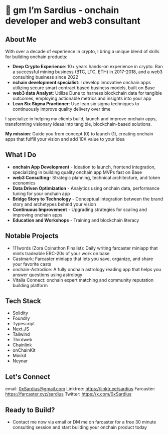 # 🌅 gm I’m Sardius - onchain developer and web3 consultant

## About Me
With over a decade of experience in crypto, I bring a unique blend of skills for building onchain products:

- **Deep Crypto Experience**: 10+ years hands-on experience in crypto. Ran a successful mining business (BTC, LTC, ETH)  in 2017-2018, and a web3 consulting business since 2022
- **nchain development specialist**: I develop innovative onchain apps utilizing secure smart contract based business models, built on Base
- **web3 data Analyst**: Utilize Dune to harness blockchain data for tangible outcomes, employing actionable metrics and insights into your app
- **Lean Six Sigma Practioner**: Use lean six sigma techniques to continuously improve quality delivery over time

I specialize in helping my clients build, launch and improve onchain apps, transforming visionary ideas into tangible, blockchain-based solutions.

**My mission**: Guide you from concept (0) to launch (1), creating onchain apps that fulfill your vision and add 10X value to your idea

## What I Do
- **onchain App Development** - Ideation to launch, frontend integration, specializing in building quality onchain app MVPs fast on Base
- **web3 Consulting**- Strategic planning, technical architecture, and token economics
- **Data Driven Optimization** - Analytics using onchain data, performance tuning for your onchain app
- **Bridge Story to Technology** - Conceptual integration between the brand story and archetypes behind your vision
- **Continuous Improvement** - Upgrading strategies for scaling and improving onchain apps
- **Education and Workshops** - Training and blockchain literacy 

## Notable Projects
- 111words (Zora Coinathon Finalist): Daily writing farcaster miniapp that mints tradeable ERC-20s of your work on base
- Castmark: Farcaster miniapp that lets you save, organize, and share your favorite casts
- onchain-Astrodice: A fully onchain astrology reading app that helps you answer questions using astrology
- Vitalia Connect: onchain expert matching and community reputation building platform

## Tech Stack
- Solidity
- Foundry
- Typescript
- Next.JS
- Tailwind
- Thirdweb
- Chainlink
- onChainKit
- Minikit
- Neynar

## Let's Connect
email: 0xSardius@gmail.com
Linktree: https://linktr.ee/sardius
Farcaster: https://farcaster.xyz/sardius
Twitter: https://x.com/0xSardius

## Ready to Build?
- Contact me now via email or DM me on farcaster for a free 30 minute consulting session and start building your onchain product today
<!---
0xSardius/0xSardius is a ✨ special ✨ repository because its `README.md` (this file) appears on your GitHub profile.
You can click the Preview link to take a look at your changes.
--->

